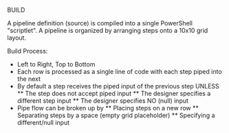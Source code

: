 BUILD

A pipeline definition (source) is compiled into a single PowerShell "scriptlet".
A pipeline is organized by arranging steps onto a 10x10 grid layout.

Build Process:
* Left to Right, Top to Bottom
* Each row is processed as a single line of code with each step piped into the next
* By default a step receives the piped input of the previous step UNLESS
** The step does not accept piped input
** The designer specifies a different step input
** The designer specifies NO (null) input
* Pipe flow can be broken up by
** Placing steps on a new row
** Separating steps by a space (empty grid placeholder)
** Specifying a different/null input